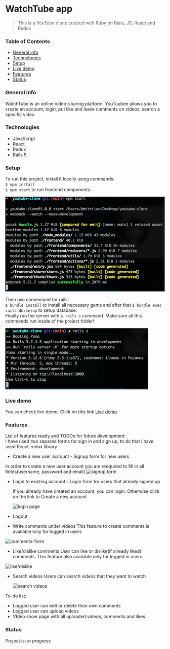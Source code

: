 # WatchTube app
  > This is a YouTube clone created with Ruby on Rails, JS, React and Redux

### Table of Contents
* [General info](#general-info)
* [Technologies](#technologies)
* [Setup](#setup)
* [Live demo](https://youtuubee.herokuapp.com/?#/)
* [Features](#features)
* [Status](#setup)

### General info
 WatchTube is an online video-sharing platform. YouTuubee allows you to create an account, login, put like and leave comments on videos, search 
 a specific video

### Technologies
 * JavaScript
 * React
 * Redux
 * Rails 5

### Setup
To run this project, install it locally using commands: <br />
`$ npm install` <br />
`$ npm start` to run frontend components <br />

![npm start](https://github.com/andmitriy93/Fullstack_Project_Youtube/blob/main/screenshots/Screen%20Shot%202021-02-20%20at%201.35.00%20AM.png) 


Then use commmand for rails: <br />
`$ bundle install` to install all necessary gems and after that `$ bundle exec rails db:setup` to setup database. <br />
Finally run the server with `$ rails s` command. Make sure all this commands run inside of the project folder!

![rails server](https://github.com/andmitriy93/Fullstack_Project_Youtube/blob/main/screenshots/Screen%20Shot%202021-02-20%20at%201.35.29%20AM.png)

### Live demo
You can check live demo. Click on this link [Live demo](https://youtuubee.herokuapp.com/?#/)


### Features
List of features ready and TODOs for future development:
<br />
I have used two separed forms for sign in and sign up, to do that i have used React-redux library
* Create a new user account - Signup form for new users

In order to create a new user account you are reequired to fill in all fields(username, password and email)
![signup form](https://youtube-clone-seeds.s3-us-west-1.amazonaws.com/Screen+Shot+2021-03-31+at+7.55.12+PM.png)

* Login to existing account - Login form for users that already signed up

  If you already have created an account, you can login. Otherwise click on the link to Create a new account
  
  ![login page](https://youtube-clone-seeds.s3-us-west-1.amazonaws.com/Screen+Shot+2021-03-31+at+8.49.21+PM.png)
  
* Logout
* Write comments under videos
  This feature to create comments is available only for logged in users
  
![comments-form](https://youtube-clone-seeds.s3-us-west-1.amazonaws.com/Screen+Shot+2021-04-03+at+2.06.10+AM.png)

* Like/dislike comments
  User can like or dislike(if already liked) comments. This feature also available only for logged in users.
  
![like/dislike](https://youtube-clone-seeds.s3-us-west-1.amazonaws.com/Screen+Shot+2021-04-03+at+2.06.10+AM.png)

* Search videos
  Users can search videos that they want to watch
  
  ![search videos](https://youtube-clone-seeds.s3-us-west-1.amazonaws.com/Screen+Shot+2021-04-10+at+12.29.45+AM.png)

To-do list:
* Logged user can edit or delete their own comments
* Logged user can upload videos
* VIdeo show page with all uploaded videos, comments and likes


### Status
Project is: _in progress_


